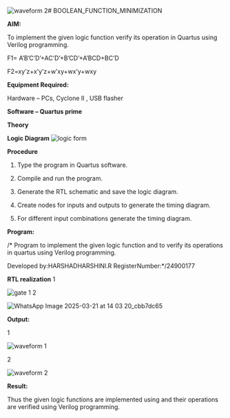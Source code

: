 ![waveform 2](https://github.com/user-attachments/assets/b81ab8f8-3df7-471f-8cc9-00e85857b469)# BOOLEAN_FUNCTION_MINIMIZATION

**AIM:**

To implement the given logic function verify its operation in Quartus using Verilog programming.

F1= A’B’C’D’+AC’D’+B’CD’+A’BCD+BC’D 

F2=xy’z+x’y’z+w’xy+wx’y+wxy

**Equipment Required:**

Hardware – PCs, Cyclone II , USB flasher

**Software – Quartus prime**

**Theory**

**Logic Diagram**
![logic form](https://github.com/user-attachments/assets/0293eaef-c1d3-42b7-8d02-f45a5a27c93e)

**Procedure**

1.	Type the program in Quartus software.

2.	Compile and run the program.

3.	Generate the RTL schematic and save the logic diagram.

4.	Create nodes for inputs and outputs to generate the timing diagram.

5.	For different input combinations generate the timing diagram.


**Program:**

/* Program to implement the given logic function and to verify its operations in quartus using Verilog programming. 

Developed by:HARSHADHARSHINI.R RegisterNumber:*/24900177


**RTL realization**
1

![gate 1](https://github.com/user-attachments/assets/3dc64d55-475d-40e1-92ed-4619c1b6b663)
2

![WhatsApp Image 2025-03-21 at 14 03 20_cbb7dc65](https://github.com/user-attachments/assets/3d895b6b-5d20-479e-9e7c-ab1ee24d6816)

**Output:**

1

![waveform 1](https://github.com/user-attachments/assets/e039f09a-013d-43fa-aa0d-db5cbeff4d83)

2

![waveform 2](https://github.com/user-attachments/assets/80148762-1437-44b1-b246-905c709e5d1e)

**Result:**

Thus the given logic functions are implemented using and their operations are verified using Verilog programming.


